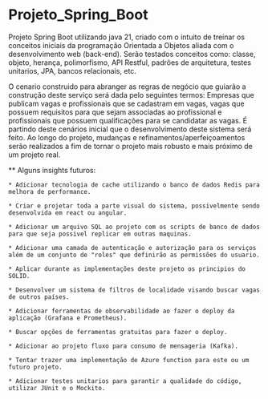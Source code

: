 # Projeto_Spring_Boot

Projeto Spring Boot utilizando java 21, criado com o intuito de treinar os conceitos iniciais da programação Orientada a Objetos aliada com o 
desenvolvimento web (back-end). Serão testados conceitos como: classe, objeto, 
herança, polimorfismo, API Restful, padrões de arquitetura, testes unitarios, JPA, bancos relacionais, etc.

O cenario construido para abranger as regras de negócio que guiarão a construção deste serviço será dada pelo seguintes 
termos: Empresas que publicam vagas e profissionais que se cadastram em vagas, vagas que possuem requisitos para que sejam 
associadas ao profissional e profissionais que possuem qualificações para se candidatar as vagas. É partindo deste cenários
inicial que o desenvolvimento deste sistema será feito. Ao longo do projeto, mudanças e refinamentos/aperfeiçoamentos 
serão realizados a fim de tornar o projeto mais robusto e mais próximo de um projeto real.

** Alguns insights futuros:

    * Adicionar tecnologia de cache utilizando o banco de dados Redis para melhora de performance. 

    * Criar e projetar toda a parte visual do sistema, possivelmente sendo desenvolvida em react ou angular.

    * Adicionar um arquivo SQL ao projeto com os scripts de banco de dados para que seja possivel replicar em outras maquinas.

    * Adicionar uma camada de autenticação e autorização para os serviços além de um conjunto de "roles" que definirão as permissões do usuario.

    * Aplicar durante as implementações deste projeto os principios do SOLID.

    * Desenvolver um sistema de filtros de localidade visando buscar vagas de outros países.

    * Adicionar ferramentas de observabilidade ao fazer o deploy da aplicação (Grafana e Prometheus).

    * Buscar opções de ferramentas gratuitas para fazer o deploy.

    * Adicionar ao projeto fluxo para consumo de mensageria (Kafka).

    * Tentar trazer uma implementação de Azure function para este ou um futuro projeto.

    * Adicionar testes unitarios para garantir a qualidade do código, utilizar JUnit e o Mockito.
